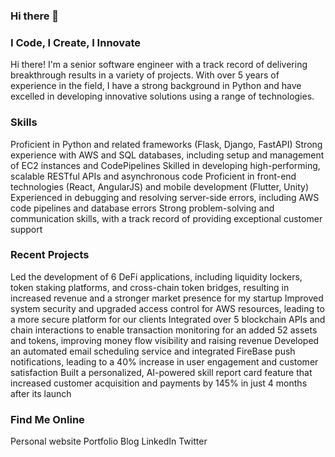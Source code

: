 ### Hi there 👋


### I Code, I Create, I Innovate
Hi there! I'm a senior software engineer with a track record of delivering breakthrough results in a variety of projects. With over 5 years of experience in the field, I have a strong background in Python and have excelled in developing innovative solutions using a range of technologies.

### Skills
Proficient in Python and related frameworks (Flask, Django, FastAPI)
Strong experience with AWS and SQL databases, including setup and management of EC2 instances and CodePipelines
Skilled in developing high-performing, scalable RESTful APIs and asynchronous code
Proficient in front-end technologies (React, AngularJS) and mobile development (Flutter, Unity)
Experienced in debugging and resolving server-side errors, including AWS code pipelines and database errors
Strong problem-solving and communication skills, with a track record of providing exceptional customer support

### Recent Projects
Led the development of 6 DeFi applications, including liquidity lockers, token staking platforms, and cross-chain token bridges, resulting in increased revenue and a stronger market presence for my startup
Improved system security and upgraded access control for AWS resources, leading to a more secure platform for our clients
Integrated over 5 blockchain APIs and chain interactions to enable transaction monitoring for an added 52 assets and tokens, improving money flow visibility and raising revenue
Developed an automated email scheduling service and integrated FireBase push notifications, leading to a 40% increase in user engagement and customer satisfaction
Built a personalized, AI-powered skill report card feature that increased customer acquisition and payments by 145% in just 4 months after its launch

### Find Me Online
Personal website
Portfolio
Blog
LinkedIn
Twitter

<!--
**ronnypanford/ronnypanford** is a ✨ _special_ ✨ repository because its `README.md` (this file) appears on your GitHub profile.

Here are some ideas to get you started:

- 🔭 I’m currently working on ...
- 🌱 I’m currently learning ...
- 👯 I’m looking to collaborate on ...
- 🤔 I’m looking for help with ...
- 💬 Ask me about ...
- 📫 How to reach me: ...
- 😄 Pronouns: ...
- ⚡ Fun fact: ...
-->

